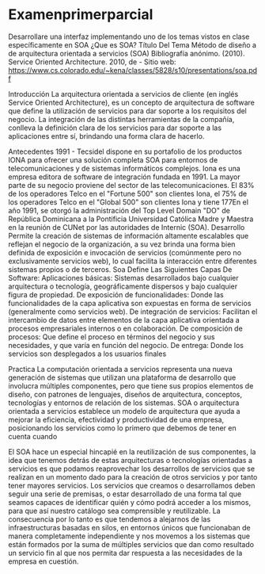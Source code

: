 # Examenprimerparcial
Desarrollare una interfaz implementando uno de los temas vistos en clase específicamente en SOA
¿Que es SOA?
Título Del Tema 
Método de diseño a de arquitectura orientada a servicios (SOA)
Bibliografía 
anónimo. (2010). Service Oriented Architecture. 2010, de - Sitio web: https://www.cs.colorado.edu/~kena/classes/5828/s10/presentations/soa.pdf

Introducción 
La arquitectura orientada a servicios de cliente (en inglés Service Oriented Architecture), es un concepto de arquitectura de software que define la utilización de servicios para dar soporte a los requisitos del negocio.
La integración de las distintas herramientas de la compañía, conlleva la definición clara de los servicios para dar soporte a las aplicaciones entre sí, brindando una forma clara de hacerlo.
 
Antecedentes
1991 - Tecsidel dispone en su portafolio de los productos IONA para ofrecer una solución completa SOA para   entornos   de   telecomunicaciones   y   de   sistemas   informáticos complejos. Iona es una empresa editora de software de integración fundada en 1991. La mayor parte de su negocio proviene del sector de las telecomunicaciones. El 83% de los operadores Telco en el "Fortune 500" son clientes Iona, el 75% de los operadores Telco en el "Global 500" son clientes Iona y tiene 177En el año 1991, se otorgó la administración del Top Level Domain "DO" de República Dominicana a la Pontificia Universidad Católica Madre y Maestra en la reunión de CUNet por las autoridades de Internic (SOA).
Desarrollo
Permite la creación de sistemas de información altamente escalables que reflejan el negocio de la organización, a su vez brinda una forma bien definida de exposición e invocación de servicios (comúnmente pero no exclusivamente servicios web), lo cual facilita la interacción entre diferentes sistemas propios o de terceros.
Soa Define Las Siguientes Capas De Software:
Aplicaciones básicas: Sistemas desarrollados bajo cualquier arquitectura o tecnología, geográficamente dispersos y bajo cualquier figura de propiedad.
De exposición de funcionalidades: Donde las funcionalidades de la capa aplicativa son expuestas en forma de servicios (generalmente como servicios web).
De integración de servicios: Facilitan el intercambio de datos entre elementos de la capa aplicativa orientada a procesos empresariales internos o en colaboración.
De composición de procesos: Que define el proceso en términos del negocio y sus necesidades, y que varía en función del negocio.
De entrega: Donde los servicios son desplegados a los usuarios finales

Practica
La computación orientada a servicios representa una nueva generación de sistemas que utilizan una plataforma de desarrollo que involucra múltiples componentes, pero que tiene sus propios elementos de diseño, con patrones de lenguajes, diseños de arquitectura, conceptos, tecnologías y entornos de relación de los sistemas.
SOA o arquitectura orientada a servicios establece un modelo de arquitectura que ayuda a mejorar la eficiencia, efectividad y productividad de una empresa, posicionando los servicios como lo primero que debemos de tener en cuenta cuando

El SOA hace un especial hincapié en la reutilización de sus componentes, la idea que tenemos detrás de estas arquitecturas o tecnologías orientadas a servicios es que podamos reaprovechar los desarrollos de servicios que se realizan en un momento dado para la creación de otros servicios y por tanto tener mayores servicios.
Los servicios que creamos o desarrollamos deben seguir una serie de premisas, o estar desarrollado de una forma tal que seamos capaces de identificar quién y cómo podrá acceder a los mismos, para que así nuestro catálogo sea comprensible y reutilizable.
La consecuencia por lo tanto es que tendemos a alejarnos de las infraestructuras basadas en silos, en entornos únicos que funcionaban de manera completamente independiente y nos movemos a los sistemas que están formados por la suma de múltiples servicios que dan como resultado un servicio fin al que nos permita dar respuesta a las necesidades de la empresa en cuestión.
